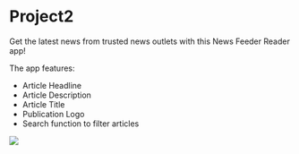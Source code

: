 # Project2

Get the latest news from trusted news outlets with this News Feeder Reader app!

The app features:
 - Article Headline
 - Article Description
 - Article Title
 - Publication Logo
 - Search function to filter articles


![](https://github.com/Richel325/Project2/tree/master/NewsFeed-Project2-RichelCuyler/Images/UpdatedStoryboards.png?raw=true)

